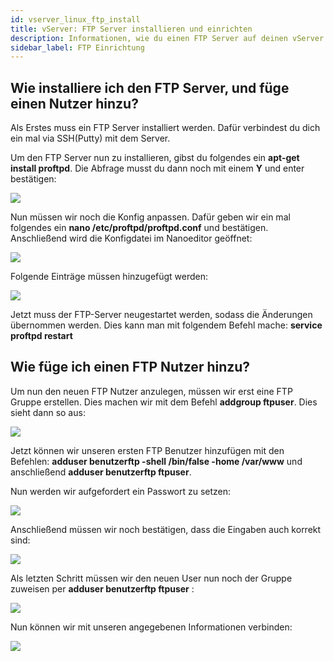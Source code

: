 ```yaml
---
id: vserver_linux_ftp_install
title: vServer: FTP Server installieren und einrichten
description: Informationen, wie du einen FTP Server auf deinen vServer von ZAP-Hosting installieren und einrichten kannst - ZAP-Hosting.com Dokumentationen
sidebar_label: FTP Einrichtung
---
```


## Wie installiere ich den FTP Server, und füge einen Nutzer hinzu? 

Als Erstes muss ein FTP Server installiert werden. Dafür verbindest du dich ein mal via SSH(Putty) mit dem Server.

Um den FTP Server nun zu installieren, gibst du folgendes ein **apt-get install proftpd**. Die Abfrage musst du dann noch mit einem **Y** und enter bestätigen:

![](https://screensaver01.zap-hosting.com/index.php/s/3ezywWn4sictxdG/preview)

Nun müssen wir noch die Konfig anpassen. Dafür geben wir ein mal folgendes ein **nano /etc/proftpd/proftpd.conf** und bestätigen. Anschließend wird die Konfigdatei im Nanoeditor geöffnet:

![](https://screensaver01.zap-hosting.com/index.php/s/HaRWdW454adBCfS/preview)

Folgende Einträge müssen hinzugefügt werden: 

![](https://screensaver01.zap-hosting.com/index.php/s/Gbm33KceGnsCRxY/preview)

Jetzt muss der FTP-Server neugestartet werden, sodass die Änderungen übernommen werden. Dies kann man mit folgendem Befehl mache: **service proftpd restart**

## Wie füge ich einen FTP Nutzer hinzu? 

Um nun den neuen FTP Nutzer anzulegen, müssen wir erst eine FTP Gruppe erstellen. Dies machen wir mit dem Befehl **addgroup ftpuser**. Dies sieht dann so aus: 

![](https://screensaver01.zap-hosting.com/index.php/s/R9WgRJpCpPJ9Dbs/preview)


Jetzt können wir unseren ersten FTP Benutzer hinzufügen mit den Befehlen: **adduser benutzerftp -shell /bin/false -home /var/www** und anschließend **adduser benutzerftp ftpuser**.

Nun werden wir aufgefordert ein Passwort zu setzen: 

![](https://screensaver01.zap-hosting.com/index.php/s/mpzTn6iSQDFXyMJ/preview)

Anschließend müssen wir noch bestätigen, dass die Eingaben auch korrekt sind: 

![](https://screensaver01.zap-hosting.com/index.php/s/CTD6Xy4HaiopLGe/preview)

Als letzten Schritt müssen wir den neuen User nun noch der Gruppe zuweisen per **adduser benutzerftp ftpuser** :

![](https://screensaver01.zap-hosting.com/index.php/s/SJ6y7FWESdYYErA/preview)

Nun können wir mit unseren angegebenen Informationen verbinden:

![](https://screensaver01.zap-hosting.com/index.php/s/LWkkiXGq3o5nbjA/preview)




